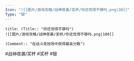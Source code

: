 ```yaml
---
Icon: "![[图片/游戏攻略/战神夜袭/奖杯/你还觉得不够吗.png|30]]"
Type: "银"
---
```

```ad-common-silver-trophy
title: (Title:: "你还觉得不够吗")
![[图片/游戏攻略/战神夜袭/奖杯/你还觉得不够吗.png|100]]

(Comment:: "在战斗竞技场中获得最高分数")
```

#战神夜袭/奖杯 #奖杯 #银
